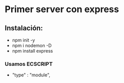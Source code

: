 # Primer server con express

## Instalación:
- npm init -y
- npm i nodemon -D
- npm install express

### Usamos ECSCRIPT 
- "type" : "module",